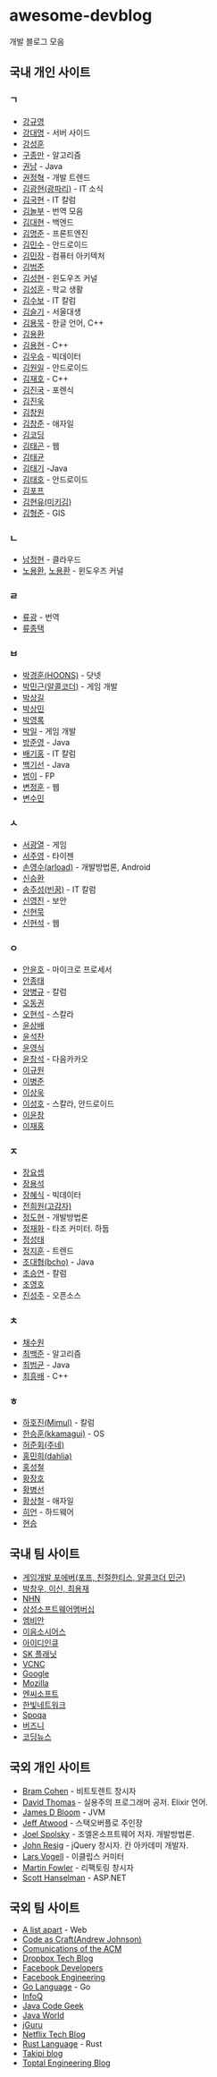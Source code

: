 # awesome-devblog

개발 블로그 모음

## 국내 개인 사이트

### ㄱ

* [강규영](www.ecogwiki.com)
* [강대명](charsyam.wordpress.com) - 서버 사이드
* [강성훈](mearie.org)
* [구종만](theyearlyprophet.com) - 알고리즘
* [권남](kwon37xi.egloos.com) - Java
* [권정혁](xguru.net/guru) - 개발 트렌드
* [김광현(광파리)](kwang82.hankyung.com) - IT 소식
* [김국현](goodhyun.com) - IT 칼럼
* [김놀부](nolboo.github.io) - 번역 모음
* [김대현](hatemogi.com) - 백엔드
* [김명준](html5lab.kr) - 프론트엔진
* [김민수](www.kmshack.kr) - 안드로이드
* [김민장](minjang.egloos.com) - 컴퓨터 아키텍처
* [김범준](bomjun.tistory.com)
* [김성현](greemate.tistory.com) - 윈도우즈 커널
* [김성훈](www.se.or.kr) - 학교 생활
* [김수보](subokim.wordpress.com) - IT 칼럼
* [김슬기](blog.seulgi.kim) - 서울대생
* [김용묵](moogi.new21.org) - 한글 언어, C++
* [김용환](knight76.tistory.com)
* [김용현](blog.naver.com/drvoss) - C++
* [김우승](kimws.wordpress.com) - 빅데이터
* [김원일](androidkr.blogspot.kr) - 안드로이드
* [김재호](www.benjaminlog.com) - C++
* [김진국](forensic-proof.com) - 포렌식
* [김진욱](rein.kr/blog)
* [김창원](www.memoriesreloaded.net)
* [김창준](agile.egloos.com) - 애자일
* [김코딩](huns.me)
* [김태곤](taegon.kim) - 웹
* [김태균](blog.gaerae.com)
* [김태기](beyondj2ee.wordpress.com) -Java
* [김태호](androidhuman.com) - 안드로이드
* [김포프](kblog.popekim.com)
* [김현유(미키김)](www.mickeykim.com)
* [김형준](www.gisdeveloper.co.kr) - GIS

### ㄴ

* [남정현](www.rkttu.com) - 클라우드
* [노용환](bugsfixed.blogspot.kr), [노용환](somma.egloos.com) - 윈도우즈 커널

### ㄹ

* [류광](occamsrazr.net) - 번역
* [류종택](ryulib.tistory.com)

### ㅂ

* [박경훈(HOONS)](hoonsbara.tistory.com) - 닷넷
* [박민근(알콜코더)](blog.naver.com/agebreak) - 게임 개발
* [박상길](likejazz.com)
* [박상민](sangminpark.wordpress.com)
* [박영록](youngrok.com)
* [박일](parkpd.egloos.com) - 게임 개발
* [방준영](bangjunyoung.blogspot.kr) - Java
* [배기홍](www.thestartupbible.com) - IT 칼럼
* [백기선](whiteship.me) - Java
* [범이](blog.daum.net/funfunction) - FP
* [변정훈](blog.outsider.ne.kr) - 웹
* [변수민](blog.suminb.com)

### ㅅ

* [서광열](gamecodingschool.org) - 게임
* [서주영](seoz.com) - 타이젠
* [손영수(arload)](arload.wordpress.com) - 개발방법론, Android
* [신승환](www.talk-with-hani.com)
* [송주성(빈꿈)](emptydream.tistory.com) - IT 칼럼
* [신영진](www.jiniya.net/wp) - 보안
* [신현묵](zetlos.tistory.com)
* [신현석](hyeonseok.com) - 웹

### ㅇ

* [안윤호](toyfab.tistory.com) - 마이크로 프로세서
* [안종태](qnibus.com)
* [양병규](blog.naver.com/delmadang) - 칼럼
* [오동권](www.flowdas.com)
* [오현석](www.enshahar.me) - 스칼라
* [윤상배](www.joinc.co.kr)
* [윤석찬](channy.creation.net)
* [윤영식](mobicon.tistory.com)
* [윤창석](changsuk.me) - 다음카카오
* [이규원](https://justhackem.wordpress.com/)
* [이병준](www.buggymind.com)
* [이상욱](yisangwook.tumblr.com)
* [이성호](http://blog.scaloid.org/) - 스칼라, 안드로이드
* [이윤창](daddycat.blogspot.kr)
* [이재홍](pyrasis.com)

### ㅈ

* [장요셉](lastmind.net)
* [장용석](http://devyongsik.tistory.com/)
* [장혜식](openlook.org/wp) - 빅데이터
* [전희원(고감자)](freesearch.pe.kr)
* [정도현](www.moreagile.net) - 개발방법론
* [정재화](http://blrunner.com/) - 타조 커미터. 하둡
* [정성태](www.sysnet.pe.kr)
* [정지훈](health20.kr) - 트렌드
* [조대협(bcho)](bcho.tistory.com) - Java
* [조승연](blog.kivol.net) - 칼럼
* [조영호](aeternum.egloos.com)
* [진성주](http://softwaregeeks.org/) - 오픈소스

### ㅊ

* [채수원](blog.doortts.com)
* [최백준](www.baekjoon.com) - 알고리즘
* [최범균](javacan.tistory.com) - Java
* [최흥배](jacking.tistory.com) - C++

### ㅎ

* [하호진(Mimul)](www.mimul.com) - 칼럼
* [한승훈(kkamagui)](kkamagui.tistory.com) - OS
* [허준회(주네)](joone.wordpress.com)
* [홍민희(dahlia)](hongminhee.org)
* [홍성철](blog.fupfin.com)
* [황장호](xrath.com)
* [황병선](www.futurewalker.kr)
* [황상철](pragmaticstory.com) - 애자일
* [히언](recipes.egloos.com) - 하드웨어
* [현승](iam-hs.com)

## 국내 팀 사이트

* [게임개발 포에버(포프, 친절한티스, 알콜코더 민군)](gamedevforever.com)
* [박창우, 이신, 최용재](dogfeet.github.io)
* [NHN](helloworld.naver.com/helloworld)
* [삼성소프트웨어멤버십](blog.secmem.org)
* [엠비안](blog.embian.com)
* [이음소시어스](bigmatch.i-um.net)
* [아이디인큐](blogs.idincu.com/dev)
* [SK 플래닛](readme.skplanet.com)
* [VCNC](engineering.vcnc.co.kr)
* [Google](googledevkr.blogspot.kr)
* [Mozilla](hacks.mozilla.or.kr)
* [엔씨소프트](blog.ncsoft.com)
* [한빛네트워크](www.hanbit.co.kr/network)
* [Spoqa](spoqa.github.io)
* [버즈니](engineering.buzzni.com)
* [코딩뉴스](www.codingnews.net)

## 국외 개인 사이트

* [Bram Cohen](bramcohen.com) - 비트토렌트 창시자
* [David Thomas](pragdave.me) - 실용주의 프로그래머 공저. Elixir 언어.
* [James D Bloom](blog.jamesdbloom.com) - JVM
* [Jeff Atwood](blog.codinghorror.com) - 스택오버플로 주인장
* [Joel Spolsky](www.joelonsoftware.com) - 조엘온소프트웨어 저자. 개발방법론.
* [John Resig](ejohn.org) - jQuery 창시자. 칸 아카데미 개발자.
* [Lars Vogell](www.vogella.com) - 이클립스 커미터
* [Martin Fowler](martinfowler.com) - 리팩토링 창시자
* [Scott Hanselman](www.hanselman.com) - ASP.NET

## 국외 팀 사이트

* [A list apart](http://alistapart.com/) - Web
* [Code as Craft(Andrew Johnson)](codeascraft.com)
* [Comunications of the ACM](cacm.acm.org/blogs/about-the-blogs)
* [Dropbox Tech Blog](blogs.dropbox.com/tech)
* [Facebook Developers](www.facebook.com/FacebookDevelopers)
* [Facebook Engineering](www.facebook.com/Engineering)
* [Go Language](http://blog.golang.org/) - Go
* [InfoQ](www.infoq.com)
* [Java Code Geek](www.javacodegeeks.com)
* [Java World](www.javaworld.com)
* [jGuru](www.jguru.com)
* [Netflix Tech Blog](techblog.netflix.com)
* [Rust Language](http://blog.rust-lang.org/) - Rust
* [Takipi blog](http://blog.takipi.com/)
* [Toptal Engineering Blog](www.toptal.com/blog)
